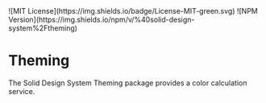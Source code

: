 <div className="flex gap-2">
  ![MIT License](https://img.shields.io/badge/License-MIT-green.svg)
  ![NPM Version](https://img.shields.io/npm/v/%40solid-design-system%2Ftheming)
</div>

# Theming

The Solid Design System Theming package provides a color calculation service.

